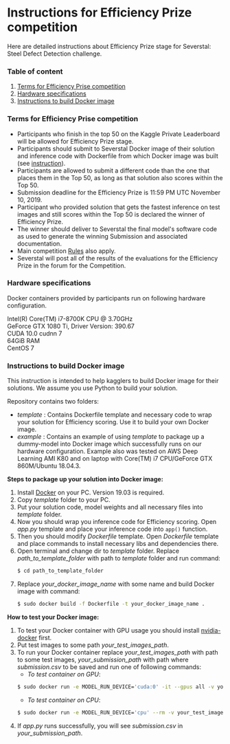 # Instructions for Efficiency Prize competition

Here are detailed instructions about Efficiency Prize stage for Severstal: Steel Defect Detection challenge. 

### Table of content

1. [Terms for Efficiency Prise competition](#terms)
2. [Hardware specifications](#hwspec)
3. [Instructions to build Docker image](#instructions)

### Terms for Efficiency Prise competition <a name="terms"></a>

 - Participants who finish in the top 50 on the Kaggle Private Leaderboard will be allowed for Efficiency Prize stage.
 - Participants should submit to Severstal Docker image of their solution and inference code with Dockerfile from which Docker image was built (see [instruction](#instructions)).
 - Participants are allowed to submit a different code than the one that places them in the Top 50, as long as that solution also scores within the Top 50.
 - Submission deadline for the Efficiency Prize is 11:59 PM UTC November 10, 2019.
 - Participant who provided solution that gets the fastest inference on test images and still scores within the Top 50 is declared the winner of Efficiency Prize.
 - The winner should deliver to Severstal the final model's software code as used to generate the winning Submission and associated documentation.
 - Main competition [Rules](https://www.kaggle.com/c/severstal-steel-defect-detection/rules) also apply.
 - Severstal will post all of the results of the evaluations for the Efficiency Prize in the forum for the Competition.
 

### Hardware specifications <a name="hwspec"></a>

Docker containers provided by participants run on following hardware configuration.

Intel(R) Core(TM) i7-8700K CPU @ 3.70GHz  
GeForce GTX 1080 Ti, Driver Version: 390.67  
CUDA 10.0 cudnn 7  
64GiB RAM  
CentOS 7


### Instructions to build Docker image <a name="instructions"></a>

This instruction is intended to help kagglers to build Docker image for their solutions. We assume you use Python to build your solution.

Repository contains two folders:
- *template* : Contains Dockerfile template and necessary code to wrap your solution for Efficiency scoring. Use it to build your own Docker image.
- *example* : Contains an example of using *template* to package up a dummy-model into Docker image which successfully runs on our hardware configuration. Example also was tested on AWS Deep Learning AMI K80 and on laptop with Core(TM) i7 CPU/GeForce GTX 860M/Ubuntu 18.04.3.

**Steps to package up your solution into Docker image:**
1. Install [Docker](https://docs.docker.com/install/) on your PC. Version 19.03 is required.
2. Copy *template* folder to your PC.
3. Put your solution code, model weights and all necessary files into *template* folder.
4. Now you should wrap you inference code for Efficiency scoring. Open *app.py* template and place your inference code into `app()` function. 
5. Then you should modify *Dockerfile* template. Open *Dockerfile* template and place commands to install necessary libs and dependencies there. 
6. Open terminal and change dir to *template* folder. Replace *path_to_template_folder* with path to *template* folder and run command: 
    ```bash
    $ cd path_to_template_folder
    ```
7. Replace *your_docker_image_name* with some name and build Docker image with command:  
    ```bash
    $ sudo docker build -f Dockerfile -t your_docker_image_name .
    ```

**How to test your Docker image:**  
1. To test your Docker container with GPU usage you should install [nvidia-docker](https://github.com/NVIDIA/nvidia-docker) first.
2. Put test images to some path *your_test_images_path*.
3. To run your Docker container replace *your_test_images_path* with path to some test images, *your_submission_path* with path where *submission.csv* to be saved and run one of following commands:  
    - *To test container on GPU*:   
    ```bash
    $ sudo docker run -e MODEL_RUN_DEVICE='cuda:0' -it --gpus all -v your_test_images_path:/usr/src/app/test_images -v your_submission_path:/usr/src/app/temp your_docker_image_name
    ```
    - *To test container on CPU*:  
    ```bash   
    $ sudo docker run -e MODEL_RUN_DEVICE='cpu' --rm -v your_test_images_path:/usr/src/app/test_images -v your_submission_path:/usr/src/app/temp your_docker_image_name
    ```  
4. If *app.py* runs successfully, you will see *submission.csv* in *your_submission_path*.
